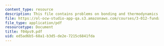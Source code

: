 ```yaml
---
content_type: resource
description: This file contains problems on bonding and thermodynamics for set 9.
file: https://ol-ocw-studio-app-qa.s3.amazonaws.com/courses/3-012-fundamentals-of-materials-science-fall-2005/ed5ad6b568a1b3d5de2e7215c6841fda_f04ps9.pdf
file_type: application/pdf
resourcetype: Document
title: f04ps9.pdf
uid: ed5ad6b5-68a1-b3d5-de2e-7215c6841fda
---
```

